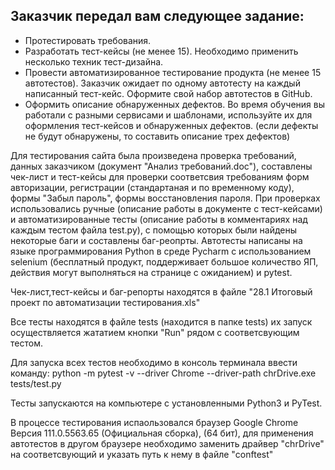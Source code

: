 ## **Заказчик передал вам следующее задание:**

* Протестировать требования.
* Разработать тест-кейсы (не менее 15). Необходимо применить несколько техник тест-дизайна.
* Провести автоматизированное тестирование продукта (не менее 15 автотестов). Заказчик ожидает по одному автотесту на каждый написанный тест-кейс. Оформите свой набор автотестов в GitHub.
* Оформить описание обнаруженных дефектов. Во время обучения вы работали с разными сервисами и шаблонами, используйте их для оформления тест-кейсов и обнаруженных дефектов. (если дефекты не будут обнаружены, то составить описание трех дефектов)


Для тестирования сайта была произведена проверка требований, данных заказчиком (документ "Анализ требований.doc"), составлены чек-лист и тест-кейсы для проверки соответсвия требованиям форм авторизации, регистрации (стандартаная и по временному коду), формы
"Забыл пароль", формы восстановления пароля. При проверках использовались ручные (описание работы в документе с тест-кейсами) и автоматизированные тесты (описание работы в комментариях над каждым тестом файла test.py), с помощью которых были найдены некоторые баги и составлены баг-реопрты.
Автотесты написаны на языке программирования Python в среде Pycharm с использованием selenium (бесплатный продукт, поддерживает большое количество ЯП, действия могут выполняться на странице с ожиданием) и pytest.

Чек-лист,тест-кейсы и баг-репорты находятся в файле "28.1 Итоговый проект по автоматизации тестирования.xls"

Все тесты находятся в файле tests (находится в папке tests) их запуск осуществляется жататием кнопки "Run" рядом с соответсвующим тестом.

Для запуска всех тестов необходимо в консоль терминала ввести команду: python -m pytest -v --driver Chrome --driver-path chrDrive.exe tests/test.py

Тесты запускаются на компьютере с установленными Python3 и PyTest.

В процессе тестирования испаользовался браузер Google Chrome Версия 111.0.5563.65 (Официальная сборка), (64 бит), для применения автотестов в другом браузере необходимо заменить драйвер "chrDrive" на соответсвующий и указать путь к нему в файле "conftest"